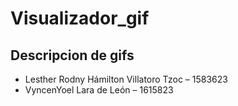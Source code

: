 # Visualizador_gif
## Descripcion de gifs
* Lesther Rodny Hámilton Villatoro Tzoc – 1583623
* VyncenYoel Lara de León – 1615823
